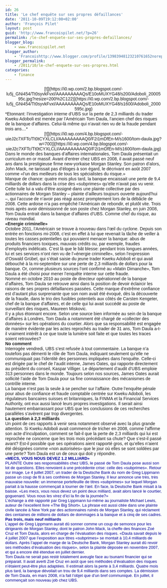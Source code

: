 ```yaml
---
id: 26
title: 'Le chef enquête sur ses propres défaillances'
date: '2011-10-09T19:12:00+02:00'
author: 'François Pilet'
layout: post
guid: 'http://www.francoispilet.net/?p=26'
permalink: /le-chef-enquete-sur-ses-propres-defaillances/
blogger_blog:
    - www.francoispilet.net
blogger_author:
    - 'Francoishttp://www.blogger.com/profile/13983948123210761652noreply@blogger.com'
blogger_permalink:
    - /2011/10/le-chef-enquete-sur-ses-propres.html
categories:
    - finance
---
```


<div class="P" style="font-family: Arial, Helvetica, sans-serif; vertical-align: top;"><div class="separator" style="clear: both; text-align: center;">[![](https://i0.wp.com/2.bp.blogspot.com/-lu5j_GNi454/Tt0syvkFvxI/AAAAAAAAAQs/E10oMUXYG48/s200/Adoboli_2000595c.jpg?resize=200%2C122)](https://i0.wp.com/2.bp.blogspot.com/-lu5j_GNi454/Tt0syvkFvxI/AAAAAAAAAQs/E10oMUXYG48/s1600/Adoboli_2000595c.jpg)</div>*Etonnant: l’investigation interne d’UBS sur la perte de 2,3 milliards du trader Kweku Adoboli est menée par l’Américain Tom Daula, l’ancien chef des risques de la banque d’affaires. Celui-là même qui n’avait rien vu de la fraude pendant trois ans…*

</div><div class="P" style="font-family: Arial, Helvetica, sans-serif; vertical-align: top;"></div><div class="P" style="font-family: Arial, Helvetica, sans-serif; vertical-align: top;"><div class="separator" style="clear: both; text-align: center;">[![](https://i0.wp.com/4.bp.blogspot.com/-uieJ2c7XFTc/Tt0tCYXLCLI/AAAAAAAAAQ0/F2i1mDfEn-M/s1600/tom-daula.jpg?w=700)](https://i0.wp.com/4.bp.blogspot.com/-uieJ2c7XFTc/Tt0tCYXLCLI/AAAAAAAAAQ0/F2i1mDfEn-M/s1600/tom-daula.jpg)</div>Dans le monde des banques d’affaires internationales, Tom Daula présentait un curriculum en or massif. Avant d’entrer chez UBS en 2008, il avait passé neuf ans dans la prestigieuse firme new-yorkaise Morgan Stanley. Son patron d’alors, John Mack, ne tarissait pas d’éloges à son égard, le décrivant en août 2007 comme «l’un des meilleurs de tous les spécialistes du risque.»

</div><a name="more"></a>

<div class="P" style="font-family: Arial, Helvetica, sans-serif; vertical-align: top;"></div><div class="P" style="font-family: Arial, Helvetica, sans-serif; vertical-align: top;">Manque de chance: quatre mois plus tard, la banque encaissait une perte de 9,4 milliards de dollars dans la crise des «subprimes» qu’elle n’avait pas vu venir. Cette tuile lui a valu d’être assigné dans une plainte collective par des actionnaires de Morgan Stanley – plainte d’ailleurs toujours ouverte aujourd’hui –, qui l’accuse de n’avoir pas réagi assez promptement lors de la débâcle de 2008. Cette ardoise n’a pas empêché l’Américain de rebondir, et plutôt vite. Trois mois après avoir démissionné de son poste chez Morgan Stanley, en juin 2008, Tom Daula entrait dans la banque d’affaires d’UBS. Comme chef du risque, au niveau mondial.</div><div class="P" style="font-family: Arial, Helvetica, sans-serif; vertical-align: top;"></div><div class="ZT" style="font-family: Arial, Helvetica, sans-serif; font-weight: bold; vertical-align: top;">«Energie criminelle»</div><div class="ZT" style="font-family: Arial, Helvetica, sans-serif; font-weight: bold; vertical-align: top;"></div><div class="P" style="font-family: Arial, Helvetica, sans-serif; vertical-align: top;">Octobre 2011, l’Américain se trouve à nouveau dans l’œil du cyclone. Depuis son entrée en fonctions mi-2008, c’est en effet à lui que revenait la tâche de veiller à toutes les casses potentielles qui pouvaient menacer la banque: abus de produits financiers toxiques, mauvais crédits ou, par exemple, fraudes d’employés indélicats. C’est là que le bât blesse: pendant trois longues années, lui et ses services n’ont rien vu de l’«énergie criminelle», selon l’expression d’Oswald Grübel, qui s’était saisie du jeune trader Kweku Adoboli et qui avait débouché à la mi-septembre sur une perte de 2,3 milliards de dollars pour la banque. Or, comme plusieurs sources l’ont confirmé au «Matin Dimanche», Tom Daula a été choisi pour mener l’enquête interne sur cette fraude.</div><div class="P" style="font-family: Arial, Helvetica, sans-serif; vertical-align: top;"></div><div class="P" style="font-family: Arial, Helvetica, sans-serif; vertical-align: top;">Nommé en octobre 2010 au poste de directeur opérationnel de la banque d’affaires, Tom Daula se retrouve ainsi dans la position de devoir éclaircir les raisons de ses propres défaillances passées. Cette marque d’extrême confiance est d’autant plus surprenante que son nom avait été évoqué, dès la découverte de la fraude, dans le trio des fusibles potentiels aux côtés de Carsten Kengeter, chef de la banque d’affaires, et de celle qui lui avait succédé au poste de surveillant des risques, Maureen Miskovic.</div><div class="P" style="font-family: Arial, Helvetica, sans-serif; vertical-align: top;"></div><div class="P" style="font-family: Arial, Helvetica, sans-serif; vertical-align: top;">Il y a plus étonnant encore. Selon une source bien informée au sein de la banque d’affaires à Londres, Tom Daula a notamment été chargé de «collecter des données» sur les opérations du courtier. Alors que sa responsabilité est engagée de manière évidente par les actes reprochés au trader de 31 ans, Tom Daula a-t-il vraiment intérêt à ce que toute la lumière soit faite et que toutes les traces soient retrouvées?</div><div class="P" style="font-family: Arial, Helvetica, sans-serif; vertical-align: top;"></div><div class="ZT" style="font-family: Arial, Helvetica, sans-serif; font-weight: bold; vertical-align: top;">No comment</div><div class="ZT" style="font-family: Arial, Helvetica, sans-serif; font-weight: bold; vertical-align: top;"></div><div class="P" style="font-family: Arial, Helvetica, sans-serif; vertical-align: top;">Interrogée vendredi, UBS s’est refusée à tout commentaire. La banque n’a toutefois pas démenti le rôle de Tom Daula, indiquant seulement qu’elle ne communiquait pas l’identité des personnes impliquées dans l’enquête. Celle-ci est dirigée par le chef de l’audit interne, James Oates, qui rapporte directement au président du conseil, Kaspar Villiger. Le département d’audit d’UBS emploie 313 personnes dans le monde. Toujours selon nos sources, James Oates aurait sollicité l’aide de Tom Daula pour sa fine connaissance des mécanismes de contrôle interne.</div><div class="P" style="font-family: Arial, Helvetica, sans-serif; vertical-align: top;"></div><div class="P" style="font-family: Arial, Helvetica, sans-serif; vertical-align: top;">La banque n’est pas la seule à se pencher sur l’affaire. Outre l’enquête pénale pour abus de confiance et fraude comptable centrée sur Kweku Adoboli, les régulateurs bancaires suisses et britanniques, la FINMA et la Financial Services Authority, ont eux aussi lancé leurs propres investigations. Il serait ainsi hautement embarrassant pour UBS que les conclusions de ces recherches parallèles s’avèrent par trop divergentes.</div><div class="P" style="font-family: Arial, Helvetica, sans-serif; vertical-align: top;"></div><div class="ZT" style="font-family: Arial, Helvetica, sans-serif; font-weight: bold; vertical-align: top;">La question à 2,3 milliards</div><div class="ZT" style="font-family: Arial, Helvetica, sans-serif; font-weight: bold; vertical-align: top;"></div><div class="P" style="font-family: Arial, Helvetica, sans-serif; vertical-align: top;">Un point de ces rapports à venir sera notamment observé avec la plus grande attention. Si Kweku Adoboli avait commencé de tricher en 2008, comme l’affirme son acte d’inculpation, comment se fait-il que la perte de 2,3 milliards qui lui est reprochée ne concerne que les trois mois précédant sa chute? Que s’est-il passé avant? Est-il possible que ses opérations aient rapporté gros, et qu’elles n’aient été désignées comme «non autorisées» que le jour où elles se sont soldées par une perte? Tom Daula est un de ceux qui doit y répondre.</div><div class="P" style="font-family: Arial, Helvetica, sans-serif; vertical-align: top;"></div><div class="KA" style="color: #000099; font-family: Arial, Helvetica, sans-serif; font-size: 13px; vertical-align: top;"><div class="ZT" style="font-weight: bold; vertical-align: top;">«MECS, VOUS NOUS DEVEZ 1.2 MILLIARD»</div><div class="ZT" style="font-weight: bold; vertical-align: top;"></div><div class="P" style="vertical-align: top;">PLAINTE Outre ses responsabilités chez UBS, le passé de Tom Daula pose aussi son lot de questions. Elles renvoient à une précédente crise: celle des «subprimes». Retour sur image. Le 4 juillet 2007, un trader de la Deutsche Bank du nom de Greg Lippmann passe un coup de fil à ses confrères de Morgan Stanley. Il leur annonce une très, très mauvaise nouvelle: un immense portefeuille de titres «subprimes» sur lequel Morgan pariait à la hausse commençait à tourner de l’œil. En face, la Deutsche Bank misait à la baisse. «Les mecs, vous nous devez un point deux milliard, avait alors lancé le courtier, goguenard. Vous nous les virez d’ici la fin de la journée?»</div><div class="P" style="vertical-align: top;"></div><div class="P" style="vertical-align: top;">L’échange a été rapporté par Greg Lippmann lui-même au journaliste Michael Lewis, auteur de l’excellent livre «The Big Short». La phrase est aussi citée dans une plainte civile lancée à New York par des actionnaires ruinés de Morgan Stanley, qui réclament des centaines de millions de dollars de dommages à la banque et à cinq de ses cadres.</div><div class="P" style="vertical-align: top;"></div><div class="ZT" style="font-weight: bold; vertical-align: top;">Pas trois, mais neuf milliards</div><div class="ZT" style="font-weight: bold; vertical-align: top;"></div><div class="P" style="vertical-align: top;">L’appel de Greg Lippmann aurait dû sonner comme un coup de semonce pour les dirigeants de Morgan Stanley, dont le patron John Mack, la cheffe des finances Zoé Cruz et Tom Daula, alors en charge de l’évaluation des risques. «Daula savait depuis le 4 juillet 2007 que l’exposition aux titres «subprimes» se montait à 10,4 milliards de dollars. Après l’appel de marge de la Deutsche Bank, Morgan Stanley aurait dû revoir ses méthodes d’évaluation des risques», selon la plainte déposée en novembre 2007, et qui a encore été étendue en juillet dernier.</div><div class="P" style="vertical-align: top;"></div><div class="P" style="vertical-align: top;">Tom Daula ne serait pas resté totalement aveugle face au tsunami financier qui se préparait. Il avait averti Zoé Cruz en août que ses méthodes d’évaluation des risques n’étaient peut-être plus adaptées. Il estimait alors la perte à 3,4 milliards. Quatre mois plus tard, la banque dévoilait un trou de 9,4 milliards dans ses comptes. La démission de Tom Daula, en mars 2008, n’a fait l’objet que d’un bref communiqué. En juillet, il commençait son nouveau job chez UBS.</div></div>